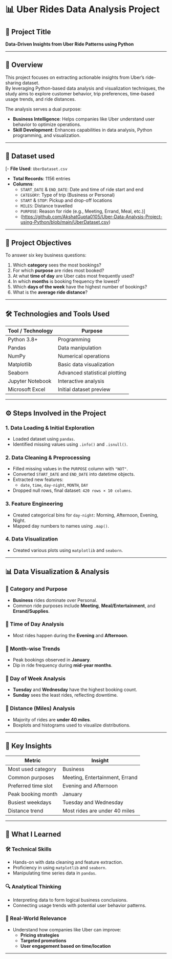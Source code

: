 # 📊 Uber Rides Data Analysis Project

## 📁 Project Title
**Data-Driven Insights from Uber Ride Patterns using Python**

---

## 📌 Overview

This project focuses on extracting actionable insights from Uber’s ride-sharing dataset.  
By leveraging Python-based data analysis and visualization techniques, the study aims to explore customer behavior, trip preferences, time-based usage trends, and ride distances.

The analysis serves a dual purpose:
- **Business Intelligence**: Helps companies like Uber understand user behavior to optimize operations.
- **Skill Development**: Enhances capabilities in data analysis, Python programming, and visualization.

---

## 🧾 Dataset used

[- **File Used**: `UberDataset.csv`  
- **Total Records**: 1156 entries  
- **Columns**:
  - `START_DATE` & `END_DATE`: Date and time of ride start and end
  - `CATEGORY`: Type of trip (Business or Personal)
  - `START` & `STOP`: Pickup and drop-off locations
  - `MILES`: Distance travelled
  - `PURPOSE`: Reason for ride (e.g., Meeting, Errand, Meal, etc.)]
  - (https://github.com/AkshatGupta0105/Uber-Data-Analysis-Project-using-Python/blob/main/UberDataset.csv)

---

## 🎯 Project Objectives

To answer six key business questions:

1. Which **category** sees the most bookings?
2. For which **purpose** are rides most booked?
3. At what **time of day** are Uber cabs most frequently used?
4. In which **months** is booking frequency the lowest?
5. Which **days of the week** have the highest number of bookings?
6. What is the **average ride distance**?

---

## 🛠️ Technologies and Tools Used

| Tool / Technology     | Purpose                        |
|-----------------------|--------------------------------|
| Python 3.8+           | Programming                    |
| Pandas                | Data manipulation              |
| NumPy                 | Numerical operations           |
| Matplotlib            | Basic data visualization       |
| Seaborn               | Advanced statistical plotting  |
| Jupyter Notebook      | Interactive analysis           |
| Microsoft Excel       | Initial dataset preview        |

---

## ⚙️ Steps Involved in the Project

### 1. Data Loading & Initial Exploration
- Loaded dataset using `pandas`.
- Identified missing values using `.info()` and `.isnull()`.

### 2. Data Cleaning & Preprocessing
- Filled missing values in the `PURPOSE` column with `"NOT"`.
- Converted `START_DATE` and `END_DATE` into datetime objects.
- Extracted new features:
  - `date`, `time`, `day-night`, `MONTH`, `DAY`
- Dropped null rows, final dataset: `420 rows × 10 columns`.

### 3. Feature Engineering
- Created categorical bins for `day-night`: Morning, Afternoon, Evening, Night.
- Mapped day numbers to names using `.map()`.

### 4. Data Visualization
- Created various plots using `matplotlib` and `seaborn`.

---

## 📊 Data Visualization & Analysis

### 🔹 Category and Purpose
- **Business** rides dominate over Personal.
- Common ride purposes include **Meeting**, **Meal/Entertainment**, and **Errand/Supplies**.

### 🔹 Time of Day Analysis
- Most rides happen during the **Evening** and **Afternoon**.

### 🔹 Month-wise Trends
- Peak bookings observed in **January**.
- Dip in ride frequency during **mid-year months**.

### 🔹 Day of Week Analysis
- **Tuesday** and **Wednesday** have the highest booking count.
- **Sunday** sees the least rides, reflecting downtime.

### 🔹 Distance (Miles) Analysis
- Majority of rides are **under 40 miles**.
- Boxplots and histograms used to visualize distributions.

---

## 📌 Key Insights

| Metric              | Insight                                |
|---------------------|----------------------------------------|
| Most used category  | Business                               |
| Common purposes     | Meeting, Entertainment, Errand         |
| Preferred time slot | Evening and Afternoon                  |
| Peak booking month  | January                                |
| Busiest weekdays    | Tuesday and Wednesday                  |
| Distance trend      | Most rides are under 40 miles          |

---

## 🧠 What I Learned

### 🛠 Technical Skills
- Hands-on with data cleaning and feature extraction.
- Proficiency in using `matplotlib` and `seaborn`.
- Manipulating time series data in `pandas`.

### 🔍 Analytical Thinking
- Interpreting data to form logical business conclusions.
- Connecting usage trends with potential user behavior patterns.

### 🚀 Real-World Relevance
- Understand how companies like Uber can improve:
  - **Pricing strategies**
  - **Targeted promotions**
  - **User engagement based on time/location**

---


